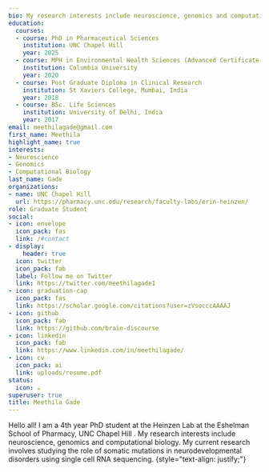 ```yaml
---
bio: My research interests include neuroscience, genomics and computational biology.
education:
  courses:
  - course: PhD in Pharmaceutical Sciences
    institution: UNC Chapel Hill
    year: 2025
  - course: MPH in Environmental Health Sciences (Advanced Certificate in Toxicology)
    institution: Columbia University
    year: 2020
  - course: Post Graduate Diploma in Clinical Research
    institution: St Xaviers College, Mumbai, India
    year: 2018
  - course: BSc. Life Sciences
    institution: University of Delhi, India
    year: 2017
email: meethilagade@gmail.com
first_name: Meethila
highlight_name: true
interests:
- Neuroscience
- Genomics
- Computational Biology
last_name: Gade
organizations:
- name: UNC Chapel Hill
  url: https://pharmacy.unc.edu/research/faculty-labs/erin-heinzen/
role: Graduate Student
social:
- icon: envelope
  icon_pack: fas
  link: /#contact
- display:
    header: true
  icon: twitter
  icon_pack: fab
  label: Follow me on Twitter
  link: https://twitter.com/meethilagade1
- icon: graduation-cap
  icon_pack: fas
  link: https://scholar.google.com/citations?user=zVsocccAAAAJ
- icon: github
  icon_pack: fab
  link: https://github.com/brain-discourse
- icon: linkedin
  icon_pack: fab
  link: https://www.linkedin.com/in/meethilagade/
- icon: cv
  icon_pack: ai
  link: uploads/resume.pdf
status:
  icon: ☕️
superuser: true
title: Meethila Gade
---
```


Hello all! I am a 4th year PhD student at the Heinzen Lab at the Eshelman School of Pharmacy, UNC Chapel Hill . My research interests include neuroscience, genomics and computational biology. My current research involves studying the role of somatic mutations in neurodevelopmental disorders using single cell RNA sequencing. 
{style="text-align: justify;"}

